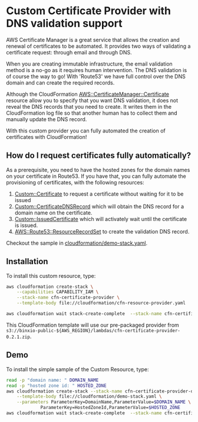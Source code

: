 # Custom Certificate Provider with DNS validation support
AWS Certificate Manager is a great service that allows the creation and renewal of certificates
to be automated. It provides two ways of validating a certificate request: through email and through DNS.

When you are creating immutable infrastructure, the email validation method is a no-go as it requires
human intervention. The DNS validation is of course the way to go! With 'Route53' we have full
control over the DNS domain and can create the required records.

Although the CloudFormation [AWS::CertificateManager::Certificate](https://docs.aws.amazon.com/AWSCloudFormation/latest/UserGuide/aws-resource-certificatemanager-certificate.html) resource allow you to specify that you want DNS validation, it does not 
reveal the DNS records that you need to create. It writes them in the CloudFormation log
file so that another human has to collect them and manually update the DNS record.

With this custom provider you can fully automated the creation of certificates with CloudFormation!


## How do I request certificates fully automatically?

As a prerequisite, you need to have the hosted zones for the domain names on your certificate in Route53. If you have that,
you can fully automate the provisioning of certificates, with the following resources:

1. [Custom::Certificate](docs/Certificate.md) to request a certificate without waiting for it to be issued
3. [Custom::CertificateDNSRecord](docs/CertificateDNSRecord) which will obtain the DNS record for a domain name on the certificate.
3. [Custom::IssuedCertificate](docs/IssuedCertificate.md) which will activately wait until the certificate is issued.
4. [AWS::Route53::ResourceRecordSet](https://docs.aws.amazon.com/Route53/latest/APIReference/API_ResourceRecordSet.html) to create the validation DNS record.

Checkout the sample in [cloudformation/demo-stack.yaml](cloudformation/demo-stack.yaml).

## Installation
To install this custom resource, type:

```sh
aws cloudformation create-stack \
	--capabilities CAPABILITY_IAM \
	--stack-name cfn-certificate-provider \
	--template-body file://cloudformation/cfn-resource-provider.yaml 

aws cloudformation wait stack-create-complete  --stack-name cfn-certificate-provider 
```

This CloudFormation template will use our pre-packaged provider from `s3://binxio-public-${AWS_REGION}/lambdas/cfn-certificate-provider-0.2.1.zip`.


## Demo
To install the simple sample of the Custom Resource, type:

```sh
read -p "domain name: " DOMAIN_NAME
read -p "hosted zone id: " HOSTED_ZONE
aws cloudformation create-stack --stack-name cfn-certificate-provider-demo \
	--template-body file://cloudformation/demo-stack.yaml \
	--parameters ParameterKey=DomainName,ParameterValue=$DOMAIN_NAME \
		     ParameterKey=HostedZoneId,ParameterValue=$HOSTED_ZONE
aws cloudformation wait stack-create-complete  --stack-name cfn-certificate-provider-demo
```

